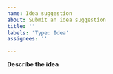 ```yaml
---
name: Idea suggestion
about: Submit an idea suggestion
title: ''
labels: 'Type: Idea'
assignees: ''

---
```


**Describe the idea**

